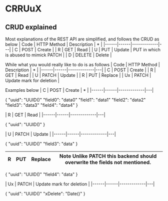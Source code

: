 # CRRUuX
## CRUD explained
Most explanations of the REST API are simplified, and follows the CRUD as below
| Code | HTTP Method | Description | * |
|------|------|-------------|---|
| C | POST   | Create |
| R | GET    | Read   |
| U | PUT    | Update | PUT in which is abused to mimick PATCH |
| D | DELETE | Delete |

While what you would really like to do is as follows
| Code | HTTP Method | Description | * |
|------|------|-------------|---|
| C  | POST   | Create  |
| R  | GET    | Read    |
| U  | PATCH  | Update  |
| R  | PUT    | Replace |
| Ux | PATCH  | Update mark for deletion  |

Examples below
| C | POST | Create | * |
|------|------|-------------|---|

{
  "uuid": "UUID()"
  "field0": "data0"
  "field1": "data1"
  "field2": "data2"
  "field3": "data3"
  "field4": "data4"
}

| R  | GET    | Read    |
|------|------|-------------|---|

{
  "uuid": "UUID()"
}

| U  | PATCH  | Update  |
|------|------|-------------|---|

{
  "uuid": "UUID()"
  "field3": "data"
}

| R  | PUT    | Replace | Note Unlike PATCH this backend should overwrite the fields not mentioned. 
|------|------|-------------|---|

{
  "uuid": "UUID()"
  "field4": "data"
}

| Ux | PATCH  | Update mark for deletion  |
|------|------|-------------|---|

{
  "uuid": "UUID()"
  "xDelete": "Date()"
}
